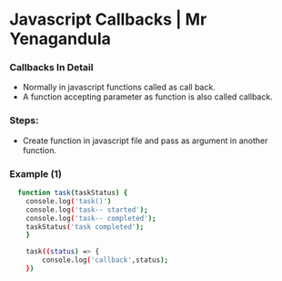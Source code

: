 # Javascript Callbacks | Mr Yenagandula

### Callbacks In Detail
- Normally in javascript functions called as call back. 
- A function accepting parameter as function is also called callback.

### Steps:
- Create function in javascript file and pass as argument in another function.

### Example (1)
```bash
  function task(taskStatus) {
    console.log('task()')
    console.log('task-- started');
    console.log('task-- completed');
    taskStatus('task completed');
    }

    task((status) => {
        console.log('callback',status);
    })
```
